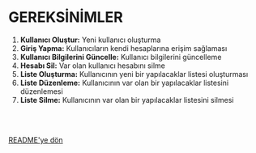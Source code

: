 # GEREKSİNİMLER

1. **Kullanıcı Oluştur:** Yeni kullanıcı oluşturma
2. **Giriş Yapma:** Kullanıcıların kendi hesaplarına erişim sağlaması
3. **Kullanıcı Bilgilerini Güncelle:** Kullanıcı bilgilerini güncelleme
4. **Hesabı Sil:** Var olan kullanıcı hesabını silme
5. **Liste Oluşturma:** Kullanıcının yeni bir yapılacaklar listesi oluşturması
6. **Liste Düzenleme:** Kullanıcının var olan bir yapılacaklar listesini düzenlemesi
7. **Liste Silme:** Kullanıcının var olan bir yapılacaklar listesini silmesi


<br/>
<br/>

[README'ye dön](../README.md) 
